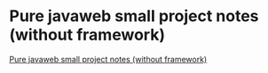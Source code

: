 # Pure javaweb small project notes (without framework)
[Pure javaweb small project notes (without framework)](https://aiwithcloud.com/2022/09/16/pure_javaweb_small_project_notes_without_framework/)